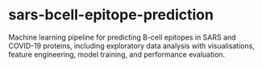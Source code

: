 # sars-bcell-epitope-prediction
Machine learning pipeline for predicting B-cell epitopes in SARS and COVID-19 proteins, including exploratory data analysis with visualisations, feature engineering, model training, and performance evaluation.
